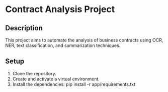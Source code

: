 # Contract Analysis Project

## Description
This project aims to automate the analysis of business contracts using OCR, NER, text classification, and summarization techniques.

## Setup
1. Clone the repository.
2. Create and activate a virtual environment.
3. Install the dependencies:
   pip install -r app/requirements.txt
